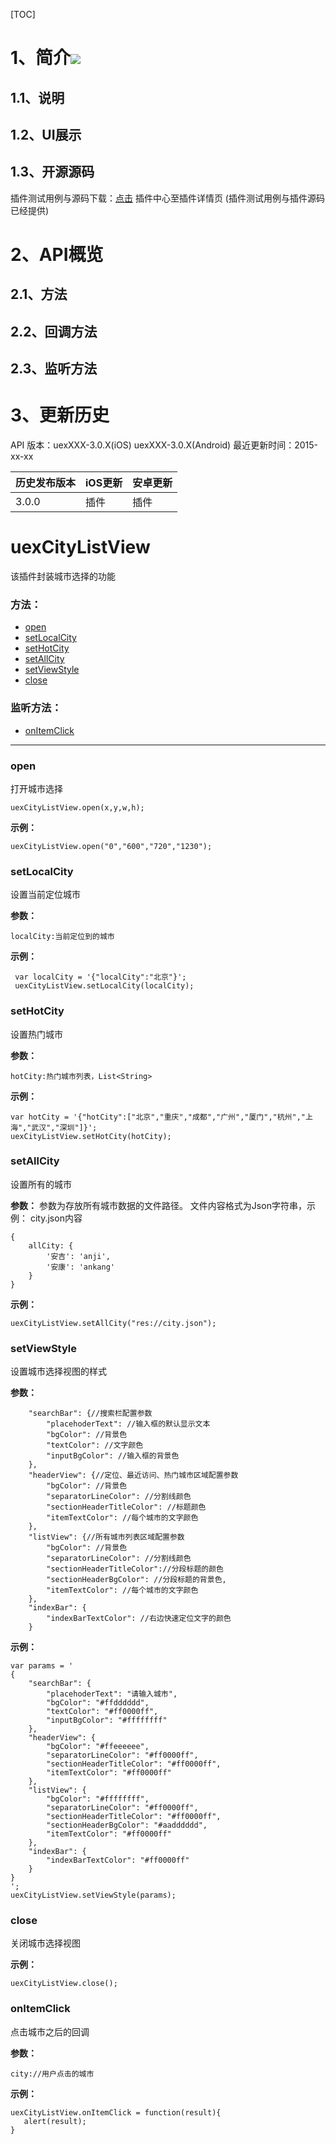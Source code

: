 [TOC]
# 1、简介[![](http://appcan-download.oss-cn-beijing.aliyuncs.com/%E5%85%AC%E6%B5%8B%2Fgf.png)]()
## 1.1、说明

## 1.2、UI展示

## 1.3、开源源码
插件测试用例与源码下载：[点击](xxxx ) 插件中心至插件详情页 (插件测试用例与插件源码已经提供)

# 2、API概览

## 2.1、方法

## 2.2、回调方法

## 2.3、监听方法

# 3、更新历史
API 版本：uexXXX-3.0.X(iOS) uexXXX-3.0.X(Android)
最近更新时间：2015-xx-xx

| 历史发布版本 | iOS更新 | 安卓更新 |
| ------------ | ------------ | ------------ |
| 3.0.0 | 插件 | 插件|

# uexCityListView
   该插件封装城市选择的功能

### 方法：
* [open](#open)
* [setLocalCity](#setlocalcity)
* [setHotCity](#sethotcity)
* [setAllCity](#setallcity)
* [setViewStyle](#setviewstyle)
* [close](#close)

### 监听方法：
* [onItemClick](#onitemclick)

---

### open 
打开城市选择

```
uexCityListView.open(x,y,w,h);
```
**示例：**
```
uexCityListView.open("0","600","720","1230");
```

### setLocalCity
设置当前定位城市


**参数：**
```
localCity:当前定位到的城市
```

**示例：**

```
 var localCity = '{"localCity":"北京"}';
 uexCityListView.setLocalCity(localCity);
```

### setHotCity
设置热门城市

**参数：**
```
hotCity:热门城市列表，List<String>
```

**示例：**

```
var hotCity = '{"hotCity":["北京","重庆","成都","广州","厦门","杭州","上海","武汉","深圳"]}';
uexCityListView.setHotCity(hotCity);
```

### setAllCity
设置所有的城市

**参数：**
参数为存放所有城市数据的文件路径。
文件内容格式为Json字符串，示例：
city.json内容

```
{
    allCity: {
        '安吉': 'anji',
        '安康': 'ankang'
    }
}
```

**示例：**

```
uexCityListView.setAllCity("res://city.json");
```

### setViewStyle
设置城市选择视图的样式

**参数：**

```
    "searchBar": {//搜索栏配置参数
        "placehoderText": //输入框的默认显示文本 
        "bgColor": //背景色
        "textColor": //文字颜色 
        "inputBgColor": //输入框的背景色
    }, 
    "headerView": {//定位、最近访问、热门城市区域配置参数
        "bgColor": //背景色
        "separatorLineColor": //分割线颜色
        "sectionHeaderTitleColor": //标题颜色
        "itemTextColor": //每个城市的文字颜色
    }, 
    "listView": {//所有城市列表区域配置参数
        "bgColor": //背景色
        "separatorLineColor": //分割线颜色
        "sectionHeaderTitleColor"://分段标题的颜色 
        "sectionHeaderBgColor": //分段标题的背景色, 
        "itemTextColor": //每个城市的文字颜色
    }, 
    "indexBar": {
        "indexBarTextColor": //右边快速定位文字的颜色
    }

```

**示例：**

```
var params = '
{
    "searchBar": {
        "placehoderText": "请输入城市", 
        "bgColor": "#ffdddddd", 
        "textColor": "#ff0000ff", 
        "inputBgColor": "#ffffffff"
    }, 
    "headerView": {
        "bgColor": "#ffeeeeee", 
        "separatorLineColor": "#ff0000ff", 
        "sectionHeaderTitleColor": "#ff0000ff", 
        "itemTextColor": "#ff0000ff"
    }, 
    "listView": {
        "bgColor": "#ffffffff", 
        "separatorLineColor": "#ff0000ff", 
        "sectionHeaderTitleColor": "#ff0000ff", 
        "sectionHeaderBgColor": "#aadddddd", 
        "itemTextColor": "#ff0000ff"
    }, 
    "indexBar": {
        "indexBarTextColor": "#ff0000ff"
    }
}
';
uexCityListView.setViewStyle(params);
```

### close
关闭城市选择视图

**示例：**

```
uexCityListView.close();
```

### onItemClick
点击城市之后的回调

**参数：**
```
city://用户点击的城市
```

**示例：**

```
uexCityListView.onItemClick = function(result){
   alert(result);
}
```
